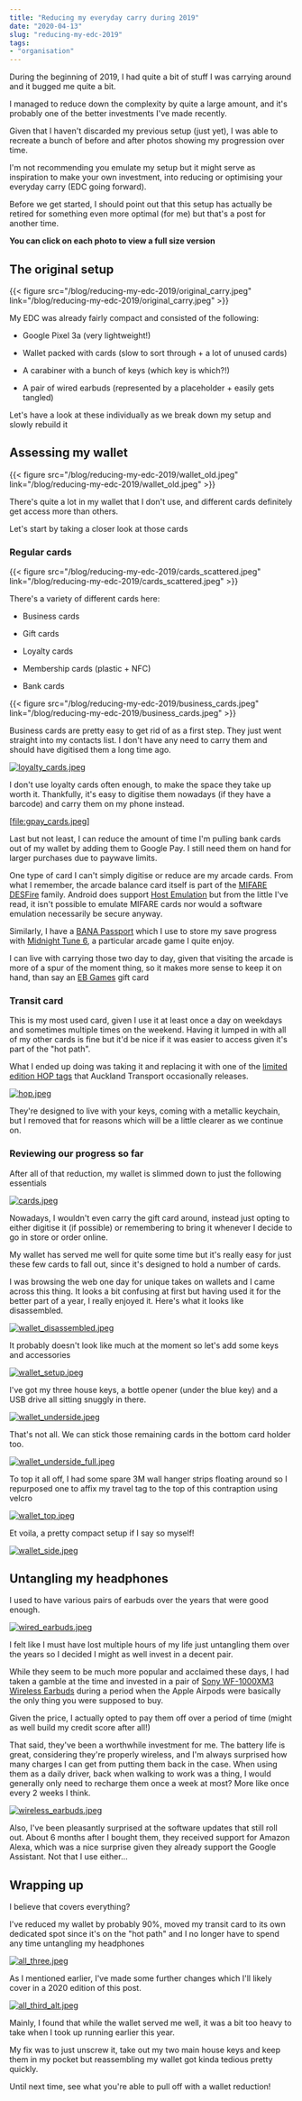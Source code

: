 ```yaml
---
title: "Reducing my everyday carry during 2019"
date: "2020-04-13"
slug: "reducing-my-edc-2019"
tags:
- "organisation"
---
```


During the beginning of 2019, I had quite a bit of stuff I was carrying around and it bugged me quite a bit.

I managed to reduce down the complexity by quite a large amount, and it's probably one of the better investments I've made recently.

Given that I haven't discarded my previous setup (just yet), I was able to recreate a bunch of before and after photos showing my progression over time.

I'm not recommending you emulate my setup but it might serve as inspiration to make your own investment, into reducing or optimising your everyday carry (EDC going forward).

Before we get started, I should point out that this setup has actually be retired for something even more optimal (for me) but that's a post for another time.

**You can click on each photo to view a full size version**

## The original setup

{{< figure
	src="/blog/reducing-my-edc-2019/original_carry.jpeg"
	link="/blog/reducing-my-edc-2019/original_carry.jpeg" >}}

My EDC was already fairly compact and consisted of the following:

*   Google Pixel 3a (very lightweight!)

*   Wallet packed with cards (slow to sort through + a lot of unused cards)

*   A carabiner with a bunch of keys (which key is which?!)

*   A pair of wired earbuds (represented by a placeholder + easily gets tangled)


Let's have a look at these individually as we break down my setup and slowly rebuild it

## Assessing my wallet

{{< figure
src="/blog/reducing-my-edc-2019/wallet_old.jpeg"
link="/blog/reducing-my-edc-2019/wallet_old.jpeg" >}}

There's quite a lot in my wallet that I don't use, and different cards definitely get access more than others.

Let's start by taking a closer look at those cards

### Regular cards

{{< figure
src="/blog/reducing-my-edc-2019/cards_scattered.jpeg"
link="/blog/reducing-my-edc-2019/cards_scattered.jpeg" >}}

There's a variety of different cards here:

*   Business cards

*   Gift cards

*   Loyalty cards

*   Membership cards (plastic + NFC)

*   Bank cards


{{< figure
src="/blog/reducing-my-edc-2019/business_cards.jpeg"
link="/blog/reducing-my-edc-2019/business_cards.jpeg" >}}

Business cards are pretty easy to get rid of as a first step. They just went straight into my contacts list. I don't have any need to carry them and should have digitised them a long time ago.

[![loyalty_cards.jpeg](loyalty_cards.jpeg)](loyalty_cards.jpeg)

I don't use loyalty cards often enough, to make the space they take up worth it. Thankfully, it's easy to digitise them nowadays (if they have a barcode) and carry them on my phone instead.

[[file:gpay_cards.jpeg](gpay_cards.jpeg)]

Last but not least, I can reduce the amount of time I'm pulling bank cards out of my wallet by adding them to Google Pay. I still need them on hand for larger purchases due to paywave limits.

One type of card I can't simply digitise or reduce are my arcade cards. From what I remember, the arcade balance card itself is part of the [MIFARE DESFire](https://www.mifare.net/en/products/chip-card-ics/mifare-desfire/) family. Android does support [Host Emulation](https://developer.android.com/guide/topics/connectivity/nfc/hce) but from the little I've read, it isn't possible to emulate MIFARE cards nor would a software emulation necessarily be secure anyway.

Similarly, I have a [BANA Passport](https://www.bandainamcoid.com/banapassport/en/) which I use to store my save progress with [Midnight Tune 6](https://wanganmaxi-official.com/wanganmaxi6/en/special/001.php), a particular arcade game I quite enjoy.

I can live with carrying those two day to day, given that visiting the arcade is more of a spur of the moment thing, so it makes more sense to keep it on hand, than say an [EB Games](https://www.ebgames.co.nz) gift card

### Transit card

This is my most used card, given I use it at least once a day on weekdays and sometimes multiple times on the weekend. Having it lumped in with all of my other cards is fine but it'd be nice if it was easier to access given it's part of the "hot path".

What I ended up doing was taking it and replacing it with one of the [limited edition HOP tags](https://at.govt.nz/bus-train-ferry/at-hop-card/buy-at-hop-card/buy-an-at-hop-key-tag/) that Auckland Transport occasionally releases.

[![hop.jpeg](hop.jpeg)](hop.jpeg)

They're designed to live with your keys, coming with a metallic keychain, but I removed that for reasons which will be a little clearer as we continue on.

### Reviewing our progress so far

After all of that reduction, my wallet is slimmed down to just the following essentials

[![cards.jpeg](cards.jpeg)](cards.jpeg)

Nowadays, I wouldn't even carry the gift card around, instead just opting to either digitise it (if possible) or remembering to bring it whenever I decide to go in store or order online.

My wallet has served me well for quite some time but it's really easy for just these few cards to fall out, since it's designed to hold a number of cards.

I was browsing the web one day for unique takes on wallets and I came across this thing. It looks a bit confusing at first but having used it for the better part of a year, I really enjoyed it. Here's what it looks like disassembled.

[![wallet_disassembled.jpeg](wallet_disassembled.jpeg)](wallet_disassembled.jpeg)

It probably doesn't look like much at the moment so let's add some keys and accessories

[![wallet_setup.jpeg](wallet_setup.jpeg)](wallet_setup.jpeg)

I've got my three house keys, a bottle opener (under the blue key) and a USB drive all sitting snuggly in there.

[![wallet_underside.jpeg](wallet_underside.jpeg)](wallet_underside.jpeg)

That's not all. We can stick those remaining cards in the bottom card holder too.

[![wallet_underside_full.jpeg](wallet_underside_full.jpeg)](wallet_underside_full.jpeg)

To top it all off, I had some spare 3M wall hanger strips floating around so I repurposed one to affix my travel tag to the top of this contraption using velcro

[![wallet_top.jpeg](wallet_top.jpeg)](wallet_top.jpeg)

Et voila, a pretty compact setup if I say so myself!

[![wallet_side.jpeg](wallet_side.jpeg)](wallet_side.jpeg)

## Untangling my headphones

I used to have various pairs of earbuds over the years that were good enough.

[![wired_earbuds.jpeg](wired_earbuds.jpeg)](wired_earbuds.jpeg)

I felt like I must have lost multiple hours of my life just untangling them over the years so I decided I might as well invest in a decent pair.

While they seem to be much more popular and acclaimed these days, I had taken a gamble at the time and invested in a pair of [Sony WF-1000XM3 Wireless Earbuds](https://www.mightyape.co.nz/product/sony-wf-1000xm3-industry-leading-noise-canceling-truly-wireless-earbuds-black/30990778) during a period when the Apple Airpods were basically the only thing you were supposed to buy.

Given the price, I actually opted to pay them off over a period of time (might as well build my credit score after all!)

That said, they've been a worthwhile investment for me. The battery life is great, considering they're properly wireless, and I'm always surprised how many charges I can get from putting them back in the case. When using them as a daily driver, back when walking to work was a thing, I would generally only need to recharge them once a week at most? More like once every 2 weeks I think.

[![wireless_earbuds.jpeg](wireless_earbuds.jpeg)](wireless_earbuds.jpeg)

Also, I've been pleasantly surprised at the software updates that still roll out. About 6 months after I bought them, they received support for Amazon Alexa, which was a nice surprise given they already support the Google Assistant. Not that I use either…

## Wrapping up

I believe that covers everything?

I've reduced my wallet by probably 90%, moved my transit card to its own dedicated spot since it's on the "hot path" and I no longer have to spend any time untangling my headphones

[![all_three.jpeg](all_three.jpeg)](all_three.jpeg)

As I mentioned earlier, I've made some further changes which I'll likely cover in a 2020 edition of this post.

[![all_third_alt.jpeg](all_third_alt.jpeg)](all_third_alt.jpeg)

Mainly, I found that while the wallet served me well, it was a bit too heavy to take when I took up running earlier this year.

My fix was to just unscrew it, take out my two main house keys and keep them in my pocket but reassembling my wallet got kinda tedious pretty quickly.

Until next time, see what you're able to pull off with a wallet reduction!
